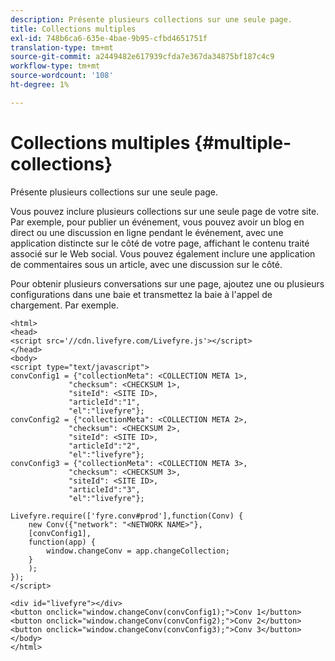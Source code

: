 ```yaml
---
description: Présente plusieurs collections sur une seule page.
title: Collections multiples
exl-id: 748b6ca6-635e-4bae-9b95-cfbd4651751f
translation-type: tm+mt
source-git-commit: a2449482e617939cfda7e367da34875bf187c4c9
workflow-type: tm+mt
source-wordcount: '108'
ht-degree: 1%

---
```


# Collections multiples {#multiple-collections}

Présente plusieurs collections sur une seule page.

Vous pouvez inclure plusieurs collections sur une seule page de votre site. Par exemple, pour publier un événement, vous pouvez avoir un blog en direct ou une discussion en ligne pendant le événement, avec une application distincte sur le côté de votre page, affichant le contenu traité associé sur le Web social. Vous pouvez également inclure une application de commentaires sous un article, avec une discussion sur le côté.

Pour obtenir plusieurs conversations sur une page, ajoutez une ou plusieurs configurations dans une baie et transmettez la baie à l&#39;appel de chargement. Par exemple.

```
<html> 
<head> 
<script src='//cdn.livefyre.com/Livefyre.js'></script> 
</head> 
<body> 
<script type="text/javascript"> 
convConfig1 = {"collectionMeta": <COLLECTION META 1>, 
             "checksum": <CHECKSUM 1>, 
             "siteId": <SITE ID>, 
             "articleId":"1", 
             "el":"livefyre"}; 
convConfig2 = {"collectionMeta": <COLLECTION META 2>, 
             "checksum": <CHECKSUM 2>, 
             "siteId": <SITE ID>, 
             "articleId":"2", 
             "el":"livefyre"}; 
convConfig3 = {"collectionMeta": <COLLECTION META 3>, 
             "checksum": <CHECKSUM 3>, 
             "siteId": <SITE ID>, 
             "articleId":"3", 
             "el":"livefyre"}; 
  
Livefyre.require(['fyre.conv#prod'],function(Conv) { 
    new Conv({"network": "<NETWORK NAME>"}, 
    [convConfig1], 
    function(app) {  
        window.changeConv = app.changeCollection; 
    } 
    ); 
}); 
</script> 
  
<div id="livefyre"></div> 
<button onclick="window.changeConv(convConfig1);">Conv 1</button> 
<button onclick="window.changeConv(convConfig2);">Conv 2</button> 
<button onclick="window.changeConv(convConfig3);">Conv 3</button> 
</body> 
</html>
```
